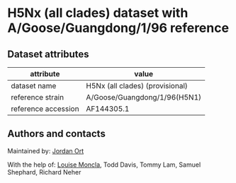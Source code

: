 # H5Nx (all clades) dataset with A/Goose/Guangdong/1/96 reference


## Dataset attributes

| attribute            | value                                    |
| -------------------- | ---------------------------------------- |
| dataset name         | H5Nx (all clades) (provisional)          |
| reference strain     | A/Goose/Guangdong/1/96(H5N1)             |
| reference accession  | AF144305.1                               |


## Authors and contacts

Maintained by: [Jordan Ort](https://lmoncla.github.io/monclalab/team/JordanOrt/)

With the help of: [Louise Moncla](https://lmoncla.github.io/monclalab/team/LouiseMoncla/), Todd Davis, Tommy Lam, Samuel Shephard, Richard Neher